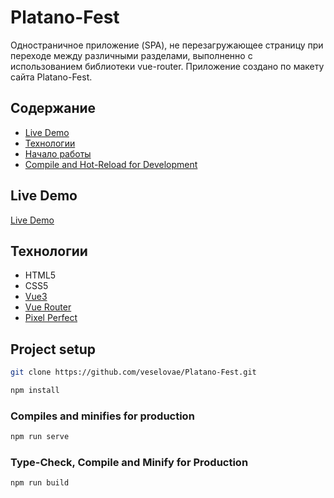 # Platano-Fest
Одностраничное приложение (SPA), не перезагружающее страницу при переходе между различными разделами, выполненно с использованием библиотеки vue-router. Приложение создано по макету сайта Platano-Fest. 

## Содержание
- [Live Demo](#live-demo)
- [Технологии](#технологии)
- [Начало работы](#project-setup)
- [Compile and Hot-Reload for Development](#Compile-and-Hot-Reload-for-Development)

## Live Demo
[Live Demo](https://veselovae.github.io/Platano-Fest/)

## Технологии
- HTML5
- CSS5
- [Vue3](https://v3.ru.vuejs.org/)
- [Vue Router](https://router.vuejs.org/)
- [Pixel Perfect](https://chromewebstore.google.com/detail/perfectpixel-by-welldonec/dkaagdgjmgdmbnecmcefdhjekcoceebi?hl=ru)

## Project setup
```sh
git clone https://github.com/veselovae/Platano-Fest.git
```
```sh
npm install
```

### Compiles and minifies for production
```sh
npm run serve
```

### Type-Check, Compile and Minify for Production
```sh
npm run build
```
